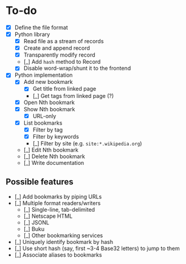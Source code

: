 # To-do

- [x] Define the file format
- [x] Python library
  - [x] Read file as a stream of records
  - [x] Create and append record
  - [x] Transparently modify record
  - [_] Add `hash` method to Record
  - [x] Disable word-wrap/shunt it to the frontend
- [x] Python implementation
  - [x] Add new bookmark
    - [x] Get title from linked page
    - [_] Get tags from linked page (<meta>?)
  - [x] Open Nth bookmark
  - [x] Show Nth bookmark
    - [x] URL-only
  - [x] List bookmarks
    - [x] Filter by tag
    - [x] Filter by keywords
    - [_] Filter by site (e.g. `site:*.wikipedia.org`)
  - [_] Edit Nth bookmark
  - [_] Delete Nth bookmark
  - [_] Write documentation

## Possible features

- [_] Add bookmarks by piping URLs
- [_] Multiple format readers/writers
  - [_] Single-line, tab-delimited
  - [_] Netscape HTML
  - [_] JSONL
  - [_] Buku
  - [_] Other bookmarking services
- [_] Uniquely identify bookmark by hash
- [_] Use short hash (say, first ~3-4 Base32 letters) to jump to them
- [_] Associate aliases to bookmarks
